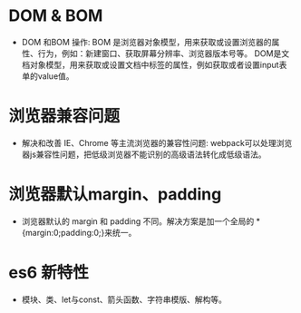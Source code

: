 # DOM & BOM
- DOM 和BOM 操作: BOM 是浏览器对象模型，用来获取或设置浏览器的属性、行为，例如：新建窗口、获取屏幕分辨率、浏览器版本号等。 DOM是文档对象模型，用来获取或设置文档中标签的属性，例如获取或者设置input表单的value值。

# 浏览器兼容问题
- 解决和改善 IE、Chrome 等主流浏览器的兼容性问题: webpack可以处理浏览器js兼容性问题，把低级浏览器不能识别的高级语法转化成低级语法。

# 浏览器默认margin、padding
- 浏览器默认的 margin 和 padding 不同。解决方案是加一个全局的 *{margin:0;padding:0;}来统一。

# es6 新特性
- 模块、类、let与const、箭头函数、字符串模版、解构等。